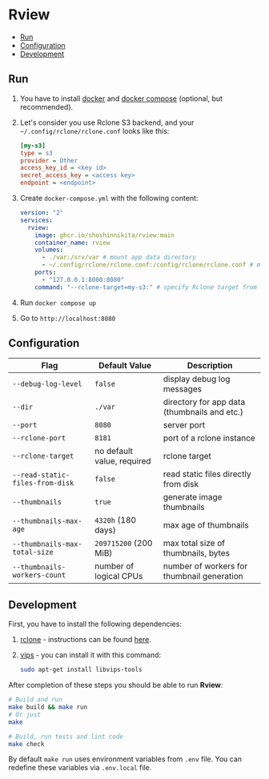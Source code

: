 # Rview

<!-- TODO: description, features, screenshot, no auth protection (!) -->

- [Run](#run)
- [Configuration](#configuration)
- [Development](#development)

## Run

1. You have to install [docker](https://docs.docker.com/) and [docker compose](https://docs.docker.com/compose/) (optional, but recommended).
2. Let's consider you use Rclone S3 backend, and your `~/.config/rclone/rclone.conf` looks like this:

	```ini
	[my-s3]
	type = s3
	provider = Other
	access_key_id = <key id>
	secret_access_key = <access key>
	endpoint = <endpoint>
	```

3. Create `docker-compose.yml` with the following content:

	```yml
	version: "2"
	services:
	  rview:
	    image: ghcr.io/shoshinnikita/rview:main
	    container_name: rview
	    volumes:
	      - ./var:/srv/var # mount app data directory
	      - ~/.config/rclone/rclone.conf:/config/rclone/rclone.conf # mount Rclone config file
	    ports:
	      - "127.0.0.1:8080:8080"
	    command: "--rclone-target=my-s3:" # specify Rclone target from the config file
	```

4. Run `docker compose up`
5. Go to `http://localhost:8080`

## Configuration

| Flag                            | Default Value              | Description                                  |
| ------------------------------- | -------------------------- | -------------------------------------------- |
| `--debug-log-level`             | `false`                    | display debug log messages                   |
| `--dir`                         | `./var`                    | directory for app data (thumbnails and etc.) |
| `--port`                        | `8080`                     | server port                                  |
| `--rclone-port`                 | `8181`                     | port of a rclone instance                    |
| `--rclone-target`               | no default value, required | rclone target                                |
| `--read-static-files-from-disk` | `false`                    | read static files directly from disk         |
| `--thumbnails`                  | `true`                     | generate image thumbnails                    |
| `--thumbnails-max-age`          | `4320h` (180 days)         | max age of thumbnails                        |
| `--thumbnails-max-total-size`   | `209715200` (200 MiB)      | max total size of thumbnails, bytes          |
| `--thumbnails-workers-count`    | number of logical CPUs     | number of workers for thumbnail generation   |

## Development

First, you have to install the following dependencies:

1. [rclone](https://github.com/rclone/rclone) - instructions can be found [here](https://rclone.org/install/).
2. [vips](https://github.com/libvips/libvips) - you can install it with this command:

	```bash
	sudo apt-get install libvips-tools
	```

After completion of these steps you should be able to run **Rview**:

```bash
# Build and run
make build && make run
# Or just
make

# Build, run tests and lint code
make check
```

By default `make run` uses environment variables from `.env` file. You can redefine these variables via `.env.local` file.
